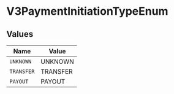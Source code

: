# V3PaymentInitiationTypeEnum


## Values

| Name       | Value      |
| ---------- | ---------- |
| `UNKNOWN`  | UNKNOWN    |
| `TRANSFER` | TRANSFER   |
| `PAYOUT`   | PAYOUT     |